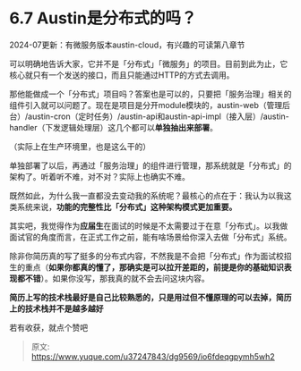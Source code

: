 # 6.7 Austin是分布式的吗？

2024-07更新：有微服务版本austin-cloud，有兴趣的可读第八章节

可以明确地告诉大家，它并不是「分布式」「微服务」的项目。目前到此为止，它核心就只有一个发送的接口，而且只能通过HTTP的方式去调用。

那他能做成一个「分布式」项目吗？答案也是可以的，只要把「服务治理」相关的组件引入就可以问题了。现在是项目是分开module模块的，austin-web（管理后台）/austin-cron（定时任务）/austin-api和austin-api-impl（接入层）/austin-handler（下发逻辑处理层）这几个都可以**单独抽出来部署**。

（实际上在生产环境里，也是这么干的）

单独部署了以后，再通过「服务治理」的组件进行管理，那系统就是「分布式」的架构了。听着听不难，对不对？实际上也确实不难。

既然如此，为什么我一直都没去变动我的系统呢？最核心的点在于：我认为以我这类系统来说，**功能的完整性比「分布式」这种架构模式更加重要。**

其实吧，我觉得作为**应届生**在面试的时候是不太需要过于在意「分布式」。以我做面试官的角度而言，在正式工作之前，能有啥场景给你深入去做「分布式」系统。

除非你简历真的写了挺多的分布式内容，不然我是不会把「分布式」作为面试校招生的重点（**如果你都真的懂了，那确实是可以拉开差距的，前提是你的基础知识表现都不错**）。如果你没写，那我真的就不会去问这块内容。

**简历上写的技术栈最好是自己比较熟悉的，只是用过但不懂原理的可以去掉，简历上的技术栈并不是越多越好**

若有收获，就点个赞吧

 


> 原文: <https://www.yuque.com/u37247843/dg9569/io6fdeqgpymh5wh2>